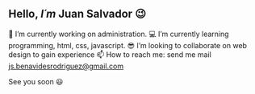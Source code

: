## Hello, *I´m* **Juan Salvador** :wink:

:paperclip: I’m currently working on administration.
:computer: I’m currently learning programming, html, css, javascript.
:sunglasses: I’m looking to collaborate on web design to gain experience
:mailbox: How to reach me: send me mail js.benavidesrodriguez@gmail.com

See you soon :smiley:
<!--
**Rodrlguez/Rodrlguez** is a ✨ _special_ ✨ repository because its `README.md` (this file) appears on your GitHub profile.

Here are some ideas to get you started:

- 🔭 I’m currently working on ...
- 🌱 I’m currently learning ...
- 👯 I’m looking to collaborate on ...
- 🤔 I’m looking for help with ...
- 💬 Ask me about ...
- 📫 How to reach me: ...
- 😄 Pronouns: ...
- ⚡ Fun fact: ...
-->
